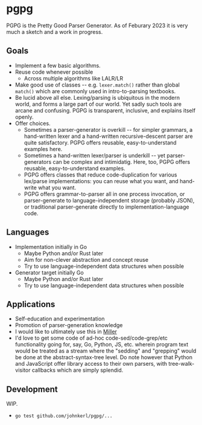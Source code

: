 # pgpg

PGPG is the Pretty Good Parser Generator. As of Feburary 2023 it is very much a sketch and a work in progress.

## Goals

* Implement a few basic algorithms.
* Reuse code whenever possible
  * Across multiple algorithms like LALR/LR
* Make good use of classes -- e.g. `lexer.match()` rather than global `match()` which are commonly used in intro-to-parsing textbooks.
* Be lucid above all else. Lexing/parsing is ubiquitous in the modern world, and forms a large part of our world. Yet sadly such tools are arcane and confusing. PGPG is transparent, inclusive, and explains itself openly.
* Offer choices.
  * Sometimes a parser-generator is overkill -- for simpler grammars, a hand-written lexer and a hand-written recursive-descent parser are quite satisfactory. PGPG offers reusable, easy-to-understand examples here.
  * Sometimes a hand-written lexer/parser is underkill -- yet parser-generators can be complex and intimidatig. Here, too, PGPG offers reusable, easy-to-understand examples.
  * PGPG offers classes that reduce code-duplication for various lex/parse implementations: you can reuse what you want, and hand-write what you want.
  * PGPG offers grammar-to-parser all in one process invocation, or parser-generate to language-independent storage (probably JSON), or traditional parser-generate directly to implementation-language code.

## Languages

* Implementation initially in Go
  * Maybe Python and/or Rust later
  * Aim for non-clever abstraction and concept reuse
  * Try to use language-independent data structures when possible
* Generator target initially Go
  * Maybe Python and/or Rust later
  * Try to use language-independent data structures when possible

## Applications

* Self-education and experimentation
* Promotion of parser-generation knowledge
* I would like to ultimately use this in [Miller](https://github.com/johnkerl/miller)
* I'd love to get some code of ad-hoc code-sed/code-grep/etc functionality going for, say, Go, Python, JS, etc. wherein program text would be treated as a stream where the "sedding" and "grepping" would be done at the abstract-syntax-tree level. Do note however that Python and JavaScript offer library access to their own parsers, with tree-walk-visitor callbacks which are simply splendid.

## Development

WIP.

* `go test github.com/johnkerl/pgpg/...`
